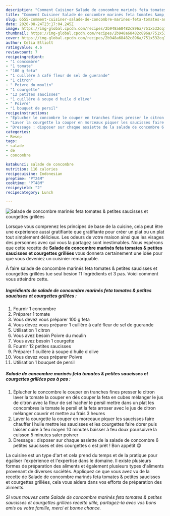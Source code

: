 ```yaml
---
description: "Comment Cuisiner Salade de concombre marinés feta tomates &amp;amp; petites saucisses et courgettes grillées"
title: "Comment Cuisiner Salade de concombre marinés feta tomates &amp;amp; petites saucisses et courgettes grillées"
slug: 6555-comment-cuisiner-salade-de-concombre-marines-feta-tomates-and-amp-petites-saucisses-et-courgettes-grillees
date: 2020-08-24T23:17:04.245Z
image: https://img-global.cpcdn.com/recipes/2b948a68482c896a/751x532cq70/salade-de-concombre-marines-feta-tomates-petites-saucisses-et-courgettes-grillees-photo-principale-de-la-recette.jpg
thumbnail: https://img-global.cpcdn.com/recipes/2b948a68482c896a/751x532cq70/salade-de-concombre-marines-feta-tomates-petites-saucisses-et-courgettes-grillees-photo-principale-de-la-recette.jpg
cover: https://img-global.cpcdn.com/recipes/2b948a68482c896a/751x532cq70/salade-de-concombre-marines-feta-tomates-petites-saucisses-et-courgettes-grillees-photo-principale-de-la-recette.jpg
author: Celia Elliott
ratingvalue: 4.6
reviewcount: 7
recipeingredient:
- "1 concombre"
- "1 tomate"
- "100 g feta"
- "1 cuillère à café fleur de sel de guerande"
- "1 citron"
- " Poivre du moulin"
- "1 courgette"
- "12 petites saucisses"
- "1 cuillère à soupe d huile d olive"
- " Poivre"
- "1 bouquet de persil"
recipeinstructions:
- "Éplucher le concombre le couper en tranches fines presser le citron laver la tomate la couper en dés couper la feta en cubes mélanger le jus de citron avec la fleur de sel hacher le persil mettre dans un plat les concombres la tomate le persil et la feta arroser avec le jus de citron mélanger couvrir et mettre au frais 3 heures"
- "Laver la courgette la couper en morceaux piquer les saucisses faire chauffer l huile mettre les saucisses et les courgettes faire dorer puis laisser cuire à feu moyen 10 minutes baisser à feu doux poursuivre la cuisson 5 minutes saler poivrer"
- "Dressage : disposer sur chaque assiette de la salade de concombre 6 petites saucisses et des courgettes c est prêt ! Bon appétit 😋"
categories:
- Resep
tags:
- salade
- de
- concombre

katakunci: salade de concombre 
nutrition: 116 calories
recipecuisine: Indonesian
preptime: "PT24M"
cooktime: "PT48M"
recipeyield: "2"
recipecategory: Lunch

---
```



![Salade de concombre marinés feta tomates &amp; petites saucisses et courgettes grillées](https://img-global.cpcdn.com/recipes/2b948a68482c896a/751x532cq70/salade-de-concombre-marines-feta-tomates-petites-saucisses-et-courgettes-grillees-photo-principale-de-la-recette.jpg)

Lorsque vous comprenez les principes de base de la cuisine, cela peut être une expérience aussi gratifiante que gratifiante pour créer un plat ou un plat tout simplement délicieux. Les odeurs de votre maison ainsi que les visages des personnes avec qui vous la partagez sont inestimables. Nous espérons que cette recette de <strong> Salade de concombre marinés feta tomates &amp; petites saucisses et courgettes grillées </strong> vous donnera certainement une idée pour que vous deveniez un cuisinier remarquable.

<!--inarticleads1-->

À faire salade de concombre marinés feta tomates &amp; petites saucisses et courgettes grillées tue seul besion 11 Ingrédients et 3 pas. Voici comment vous atteindre cette.

##### Ingrédients de salade de concombre marinés feta tomates &amp; petites saucisses et courgettes grillées :

1. Fournir 1 concombre
1. Préparer 1 tomate
1. Vous devez vous préparer 100 g feta
1. Vous devez vous préparer 1 cuillère à café fleur de sel de guerande
1. Utilisation 1 citron
1. Vous avez besoin  Poivre du moulin
1. Vous avez besoin 1 courgette
1. Fournir 12 petites saucisses
1. Préparer 1 cuillère à soupe d huile d olive
1. Vous devez vous préparer  Poivre
1. Utilisation 1 bouquet de persil




<!--inarticleads2-->

##### Salade de concombre marinés feta tomates &amp; petites saucisses et courgettes grillées pas à pas :

1. Éplucher le concombre le couper en tranches fines presser le citron laver la tomate la couper en dés couper la feta en cubes mélanger le jus de citron avec la fleur de sel hacher le persil mettre dans un plat les concombres la tomate le persil et la feta arroser avec le jus de citron mélanger couvrir et mettre au frais 3 heures
1. Laver la courgette la couper en morceaux piquer les saucisses faire chauffer l huile mettre les saucisses et les courgettes faire dorer puis laisser cuire à feu moyen 10 minutes baisser à feu doux poursuivre la cuisson 5 minutes saler poivrer
1. Dressage : disposer sur chaque assiette de la salade de concombre 6 petites saucisses et des courgettes c est prêt ! Bon appétit 😋




<!--inarticleads1-->

<p>
La cuisine est un type d'art et cela prend du temps et de la pratique pour égaliser l'expérience et l'expertise dans le domaine. Il existe plusieurs formes de préparation des aliments et également plusieurs types d'aliments provenant de diverses sociétés. Appliquez ce que vous avez vu de la recette de Salade de concombre marinés feta tomates &amp; petites saucisses et courgettes grillées, cela vous aidera dans vos efforts de préparation des aliments.
</p>

<p>
<i>Si vous trouvez cette Salade de concombre marinés feta tomates &amp; petites saucisses et courgettes grillées recette utile, partagez-la avec vos bons amis ou votre famille, merci et bonne chance.</i>
</p>
